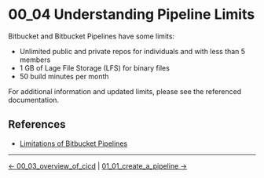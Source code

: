 # 00_04 Understanding Pipeline Limits

Bitbucket and Bitbucket Pipelines have some limits:

- Unlimited public and private repos for individuals and with less than 5 members
- 1 GB of Lage File Storage (LFS) for binary files
- 50 build minutes per month

For additional information and updated limits, please see the referenced documentation.

## References

- [Limitations of Bitbucket Pipelines](https://support.atlassian.com/bitbucket-cloud/docs/limitations-of-bitbucket-pipelines/)

<!-- FooterStart -->
---
[← 00_03_overview_of_cicd](../00_03_overview_of_cicd/README.md) | [01_01_create_a_pipeline →](../../ch1_pipelines/01_01_create_a_pipeline/README.md)
<!-- FooterEnd -->
